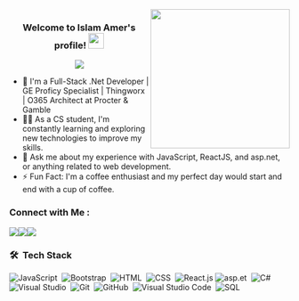 
<img width="250" align="right" src="https://c.tenor.com/_DOBjnGspYAAAAAM/code-coding.gif">

<h3 align="center">
  Welcome to Islam Amer's profile!
  <img src="https://media.giphy.com/media/hvRJCLFzcasrR4ia7z/giphy.gif" width="28">
</h3>

<!-- Typing SVG by DenverCoder1 - https://github.com/DenverCoder1/readme-typing-svg -->
<p align="center">
  <a href="https://github.com/DenverCoder1/readme-typing-svg"><img src="https://readme-typing-svg.herokuapp.com/?lines=Full-stack%20web%20developer;Always%20learning%20new%20things&font=Fira%20Code&center=true&width=440&height=45&color=f75c7e&vCenter=true&size=22"></a>
</p> 

- 🏢 I'm a Full-Stack .Net Developer | GE Proficy Specialist | Thingworx | O365 Architect at Procter & Gamble
- 👨‍💻 As a CS student, I'm constantly learning and exploring new technologies to improve my skills.
- 💬 Ask me about my experience with JavaScript, ReactJS, and asp.net, or anything related to web development.
- ⚡ Fun Fact: I'm a coffee enthusiast and my perfect day would start and end with a cup of coffee.
<!-- - 👨‍💻 Check out my portfolio at https://yousef-dergham.netlify.app/ to see some of the projects I've worked on.  -->


### Connect with Me :

<a href="https://www.linkedin.com/in/islam-salaheldin-amer/" target="_blank"><img src="https://img.shields.io/badge/-Islam%20Amer-0077B5?style=for-the-badge&logo=Linkedin&logoColor=white"/></a><a href="https://github.com/Islammamer" target="_blank"><img src="https://img.shields.io/badge/-Islam%20Amer-000000?style=for-the-badge&logo=github&logoColor=white"/></a><a href="" target="_blank"><img src="https://img.shields.io/badge/-Islam%20Amer-e00000?style=for-the-badge&logo=gmail&logoColor=white"/></a>

### 🛠 &nbsp;Tech Stack
![JavaScript](https://img.shields.io/badge/-JavaScript-05122A?style=flat&logo=javascript)&nbsp;
![Bootstrap](https://img.shields.io/badge/-Bootstrap-05122A?style=flat&logo=bootstrap&logoColor=563D7C)&nbsp;
![HTML](https://img.shields.io/badge/-HTML-05122A?style=flat&logo=HTML5)&nbsp;
![CSS](https://img.shields.io/badge/-CSS-05122A?style=flat&logo=CSS3&logoColor=1572B6)&nbsp;
![React.js](https://img.shields.io/badge/-React-05122A?style=flat&logo=react)
![asp.et](https://img.shields.io/badge/-asp.net-05122A?style=flat&logo=asp.net&logoColor=339933)&nbsp;
![C#](https://img.shields.io/badge/-CSharp-05122A?style=flat&logo=c-#&logoColor=007ACC)&nbsp;
![Visual Studio](https://img.shields.io/badge/-Visual%20Studio-05122A?style=flat&logo=visual-studio&logoColor=339933)&nbsp;
![Git](https://img.shields.io/badge/-Git-05122A?style=flat&logo=git)&nbsp;
![GitHub](https://img.shields.io/badge/-GitHub-05122A?style=flat&logo=github)&nbsp;
![Visual Studio Code](https://img.shields.io/badge/-Visual%20Studio%20Code-05122A?style=flat&logo=visual-studio-code&logoColor=007ACC)&nbsp;
![SQL](https://img.shields.io/badge/-SQL-05122A?style=flat&logo=sql&logoColor=007ACC)&nbsp;
